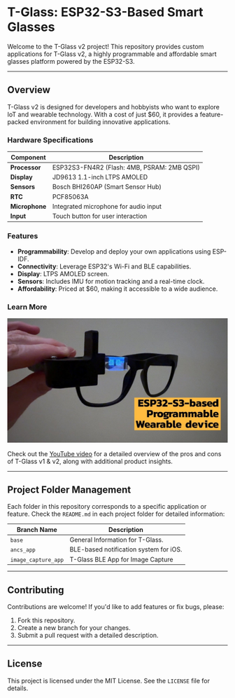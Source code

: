 # T-Glass: ESP32-S3-Based Smart Glasses

Welcome to the T-Glass v2 project! This repository provides custom applications for T-Glass v2, a highly programmable and affordable smart glasses platform powered by the ESP32-S3.

---

## Overview
T-Glass v2 is designed for developers and hobbyists who want to explore IoT and wearable technology. With a cost of just $60, it provides a feature-packed environment for building innovative applications.

### Hardware Specifications
| Component        | Description                                      |
|------------------|--------------------------------------------------|
| **Processor**    | ESP32S3-FN4R2 (Flash: 4MB, PSRAM: 2MB QSPI)     |
| **Display**      | JD9613 1.1-inch LTPS AMOLED                     |
| **Sensors**      | Bosch BHI260AP (Smart Sensor Hub)               |
| **RTC**          | PCF85063A                                       |
| **Microphone**   | Integrated microphone for audio input           |
| **Input**        | Touch button for user interaction               |

### Features
- **Programmability**: Develop and deploy your own applications using ESP-IDF.
- **Connectivity**: Leverage ESP32's Wi-Fi and BLE capabilities.
- **Display**: LTPS AMOLED screen.
- **Sensors**: Includes IMU for motion tracking and a real-time clock.
- **Affordability**: Priced at $60, making it accessible to a wide audience.

### Learn More

[![Showcase](https://github.com/0015/T-Glass-Applications/blob/main/misc/t_glass_v2.jpg?raw=true)](https://youtu.be/lb7yXE_X9qE)


Check out the [YouTube video](https://youtu.be/lb7yXE_X9qE) for a detailed overview of the pros and cons of T-Glass v1 & v2, along with additional product insights.

---

## Project Folder Management
Each folder in this repository corresponds to a specific application or feature. Check the `README.md` in each project folder for detailed information:

| Branch Name      | Description                                      |
|------------------|--------------------------------------------------|
| `base`           | General Information for T-Glass.         |
| `ancs_app` | BLE-based notification system for iOS.  |
| `image_capture_app` | T-Glass BLE App for Image Capture  |

---

## Contributing
Contributions are welcome! If you'd like to add features or fix bugs, please:
1. Fork this repository.
2. Create a new branch for your changes.
3. Submit a pull request with a detailed description.

---

## License
This project is licensed under the MIT License. See the `LICENSE` file for details.